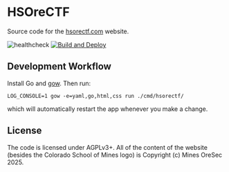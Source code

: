 # HSOreCTF

Source code for the [hsorectf.com](http://hsorectf.com) website.

![healthcheck]( https://healthchecks.io/badge/01b7201d-dab8-4530-8754-58cd26/ITZPiwk3-2/HSOreCTF.svg)
[![Build and Deploy](https://github.com/Ublius/HSOreCTF/actions/workflows/build.yaml/badge.svg)](https://github.com/Ublius/HSOreCTF/actions/workflows/build.yaml)

## Development Workflow

Install Go and [gow](https://github.com/mitranim/gow). Then run:
```
LOG_CONSOLE=1 gow -e=yaml,go,html,css run ./cmd/hsorectf/
```
which will automatically restart the app whenever you make a change.

## License

The code is licensed under AGPLv3+. All of the content of the website (besides
the Colorado School of Mines logo) is Copyright (c) Mines OreSec 2025.
